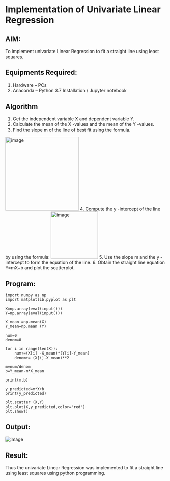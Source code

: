 # Implementation of Univariate Linear Regression
## AIM:
To implement univariate Linear Regression to fit a straight line using least squares.

## Equipments Required:
1. Hardware – PCs
2. Anaconda – Python 3.7 Installation / Jupyter notebook

## Algorithm
1. Get the independent variable X and dependent variable Y.
2. Calculate the mean of the X -values and the mean of the Y -values.
3. Find the slope m of the line of best fit using the formula. 
<img width="231" alt="image" src="https://user-images.githubusercontent.com/93026020/192078527-b3b5ee3e-992f-46c4-865b-3b7ce4ac54ad.png">
4. Compute the y -intercept of the line by using the formula:
<img width="148" alt="image" src="https://user-images.githubusercontent.com/93026020/192078545-79d70b90-7e9d-4b85-9f8b-9d7548a4c5a4.png">
5. Use the slope m and the y -intercept to form the equation of the line.
6. Obtain the straight line equation Y=mX+b and plot the scatterplot.

## Program:
```
import numpy as np
import matplotlib.pyplot as plt

X=np.array(eval(input()))
Y=np.array(eval(input()))

X_mean =np.mean(X)
Y_mean=np.mean (Y)

num=0 
denom=0

for i in range(len(X)):
    num+=(X[i] -X_mean)*(Y[i]-Y_mean) 
    denom+= (X[i]-X_mean)**2

m=num/denom
b=Y_mean-m*X_mean

print(m,b)

y_predicted=m*X+b
print(y_predicted)

plt.scatter (X,Y)
plt.plot(X,y_predicted,color='red')
plt.show()
```

## Output:
![image](https://github.com/user-attachments/assets/e32bd937-2376-4b6f-b851-82d72e277640)



## Result:
Thus the univariate Linear Regression was implemented to fit a straight line using least squares using python programming.
